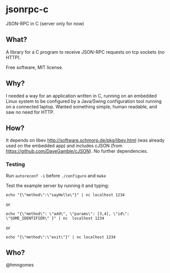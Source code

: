 jsonrpc-c
=========

JSON-RPC in C (server only for now)

What?
-----
A library for a C program to receive JSON-RPC requests on tcp sockets (no HTTP).

Free software, MIT license.

Why?
----
I needed a way for an application written in C, running on an embedded Linux system to be configured by
a Java/Swing configuration tool running on a connected laptop. Wanted something simple, human readable,
and saw no need for HTTP.

How?
----
It depends on libev http://software.schmorp.de/pkg/libev.html (was already used on the embedded app) and includes cJSON (from https://github.com/DaveGamble/cJSON).
No further dependencies.

### Testing

Run `autoreconf -i`  before `./configure` and `make`

Test the example server by running it and typing: 

`echo "{\"method\":\"sayHello\"}" | nc localhost 1234`

or

`echo "{\"method\": \"add\", \"params\": [3,4], \"id\": \"SOME_IDENTIFIER\" }" | nc  localhost 1234`

or

`echo "{\"method\":\"exit\"}" | nc localhost 1234`

Who?
----

@hmngomes